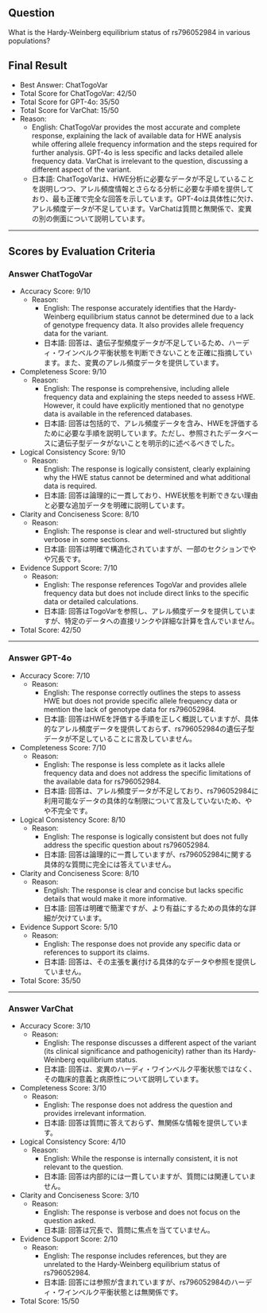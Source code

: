 ## Question

What is the Hardy-Weinberg equilibrium status of rs796052984 in various populations?

## Final Result

- Best Answer: ChatTogoVar
- Total Score for ChatTogoVar: 42/50
- Total Score for GPT-4o: 35/50
- Total Score for VarChat: 15/50
- Reason:
  - English: ChatTogoVar provides the most accurate and complete response, explaining the lack of available data for HWE analysis while offering allele frequency information and the steps required for further analysis. GPT-4o is less specific and lacks detailed allele frequency data. VarChat is irrelevant to the question, discussing a different aspect of the variant.
  - 日本語: ChatTogoVarは、HWE分析に必要なデータが不足していることを説明しつつ、アレル頻度情報とさらなる分析に必要な手順を提供しており、最も正確で完全な回答を示しています。GPT-4oは具体性に欠け、アレル頻度データが不足しています。VarChatは質問と無関係で、変異の別の側面について説明しています。

---

## Scores by Evaluation Criteria

### Answer ChatTogoVar
- Accuracy Score: 9/10
  - Reason: 
    - English: The response accurately identifies that the Hardy-Weinberg equilibrium status cannot be determined due to a lack of genotype frequency data. It also provides allele frequency data for the variant.
    - 日本語: 回答は、遺伝子型頻度データが不足しているため、ハーディ・ワインベルク平衡状態を判断できないことを正確に指摘しています。また、変異のアレル頻度データを提供しています。
- Completeness Score: 9/10
  - Reason: 
    - English: The response is comprehensive, including allele frequency data and explaining the steps needed to assess HWE. However, it could have explicitly mentioned that no genotype data is available in the referenced databases.
    - 日本語: 回答は包括的で、アレル頻度データを含み、HWEを評価するために必要な手順を説明しています。ただし、参照されたデータベースに遺伝子型データがないことを明示的に述べるべきでした。
- Logical Consistency Score: 9/10
  - Reason: 
    - English: The response is logically consistent, clearly explaining why the HWE status cannot be determined and what additional data is required.
    - 日本語: 回答は論理的に一貫しており、HWE状態を判断できない理由と必要な追加データを明確に説明しています。
- Clarity and Conciseness Score: 8/10
  - Reason: 
    - English: The response is clear and well-structured but slightly verbose in some sections.
    - 日本語: 回答は明確で構造化されていますが、一部のセクションでやや冗長です。
- Evidence Support Score: 7/10
  - Reason: 
    - English: The response references TogoVar and provides allele frequency data but does not include direct links to the specific data or detailed calculations.
    - 日本語: 回答はTogoVarを参照し、アレル頻度データを提供していますが、特定のデータへの直接リンクや詳細な計算を含んでいません。
- Total Score: 42/50

---

### Answer GPT-4o
- Accuracy Score: 7/10
  - Reason: 
    - English: The response correctly outlines the steps to assess HWE but does not provide specific allele frequency data or mention the lack of genotype data for rs796052984.
    - 日本語: 回答はHWEを評価する手順を正しく概説していますが、具体的なアレル頻度データを提供しておらず、rs796052984の遺伝子型データが不足していることに言及していません。
- Completeness Score: 7/10
  - Reason: 
    - English: The response is less complete as it lacks allele frequency data and does not address the specific limitations of the available data for rs796052984.
    - 日本語: 回答は、アレル頻度データが不足しており、rs796052984に利用可能なデータの具体的な制限について言及していないため、やや不完全です。
- Logical Consistency Score: 8/10
  - Reason: 
    - English: The response is logically consistent but does not fully address the specific question about rs796052984.
    - 日本語: 回答は論理的に一貫していますが、rs796052984に関する具体的な質問に完全には答えていません。
- Clarity and Conciseness Score: 8/10
  - Reason: 
    - English: The response is clear and concise but lacks specific details that would make it more informative.
    - 日本語: 回答は明確で簡潔ですが、より有益にするための具体的な詳細が欠けています。
- Evidence Support Score: 5/10
  - Reason: 
    - English: The response does not provide any specific data or references to support its claims.
    - 日本語: 回答は、その主張を裏付ける具体的なデータや参照を提供していません。
- Total Score: 35/50

---

### Answer VarChat
- Accuracy Score: 3/10
  - Reason: 
    - English: The response discusses a different aspect of the variant (its clinical significance and pathogenicity) rather than its Hardy-Weinberg equilibrium status.
    - 日本語: 回答は、変異のハーディ・ワインベルク平衡状態ではなく、その臨床的意義と病原性について説明しています。
- Completeness Score: 3/10
  - Reason: 
    - English: The response does not address the question and provides irrelevant information.
    - 日本語: 回答は質問に答えておらず、無関係な情報を提供しています。
- Logical Consistency Score: 4/10
  - Reason: 
    - English: While the response is internally consistent, it is not relevant to the question.
    - 日本語: 回答は内部的には一貫していますが、質問には関連していません。
- Clarity and Conciseness Score: 3/10
  - Reason: 
    - English: The response is verbose and does not focus on the question asked.
    - 日本語: 回答は冗長で、質問に焦点を当てていません。
- Evidence Support Score: 2/10
  - Reason: 
    - English: The response includes references, but they are unrelated to the Hardy-Weinberg equilibrium status of rs796052984.
    - 日本語: 回答には参照が含まれていますが、rs796052984のハーディ・ワインベルク平衡状態とは無関係です。
- Total Score: 15/50